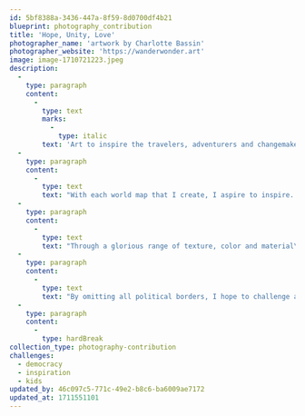```yaml
---
id: 5bf8388a-3436-447a-8f59-8d0700df4b21
blueprint: photography_contribution
title: 'Hope, Unity, Love'
photographer_name: 'artwork by Charlotte Bassin'
photographer_website: 'https://wanderwonder.art'
image: image-1710721223.jpeg
description:
  -
    type: paragraph
    content:
      -
        type: text
        marks:
          -
            type: italic
        text: 'Art to inspire the travelers, adventurers and changemakers of our world.'
  -
    type: paragraph
    content:
      -
        type: text
        text: "With each world map that I create, I aspire to inspire. I see my art as an invitation for us to think anew about our inherent connections to humanity and to Mother Nature, to consider how we might best preserve Earth's natural beauty, revitalizing hope in the process."
  -
    type: paragraph
    content:
      -
        type: text
        text: "Through a glorious range of texture, color and material\_ --\_ and, not least, the intriguing irony of finding utterly original compositions while still using the exact same outline time after time\_ --\_ each map offers us distinctive clues and cues to understanding how we treat each other and every sentient being.\_"
  -
    type: paragraph
    content:
      -
        type: text
        text: "By omitting all political borders, I hope to challenge all of us to have no boundaries in our efforts to honor all life, to work on positive change, each map urging us outward: 'Go, learn, pay attention, listen, be present, enjoy serendipity, make a difference, find humanity!'"
  -
    type: paragraph
    content:
      -
        type: hardBreak
collection_type: photography-contribution
challenges:
  - democracy
  - inspiration
  - kids
updated_by: 46c097c5-771c-49e2-b8c6-ba6009ae7172
updated_at: 1711551101
---
```

